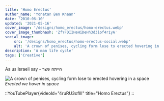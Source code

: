 ```yaml
---
title: 'Homo Erectus'
author_name: 'Yonatan Ben Knaan'
date: '2010-06-10'
updated: '2021-05-16'
cover_image: '/designs/homo_erectus/homo-erectus.webp'
cover_image_thumbhash: 'ZfYFDIIHeHiDeHh3d3iof4r1yA'
social_image: 
    src: '/designs/homo_erectus/homo-erectus-social.webp'
    alt: 'A crown of penises, cycling form lose to erected hovering in a space'
description: 'A man life cycle'
tags: ['Creative']
---
```

As us Israeli say - הייתה עשר

![A crown of penises, cycling form lose to erected hovering in a space](/designs/homo_erectus/homo-erectus.webp)
*Erected we hover in space*


::YouTubePlayer{videoId="4ruRU3ofIII" title="Homo Erectus"}
::
